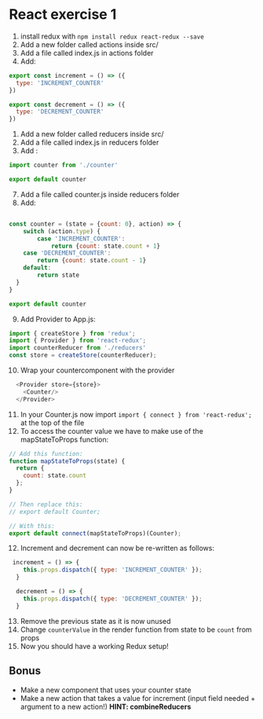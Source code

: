 # React exercise 1
1. install redux with `npm install redux react-redux --save` 
2. Add a new folder called actions inside src/
3. Add a file called index.js in actions folder
4. Add: 
```js
export const increment = () => ({
  type: 'INCREMENT_COUNTER'
})

export const decrement = () => ({
  type: 'DECREMENT_COUNTER'
})

```
1. Add a new folder called reducers inside src/
2. Add a file called index.js in reducers folder
3. Add :
```js
import counter from './counter'

export default counter

```
7. Add a file called counter.js inside reducers folder
8. Add:
```js

const counter = (state = {count: 0}, action) => {
    switch (action.type) {
        case 'INCREMENT_COUNTER':
            return {count: state.count + 1}
    case 'DECREMENT_COUNTER':
        return {count: state.count - 1}
    default:
        return state
  }
}

export default counter

``` 
9. Add Provider to App.js: 
```js
import { createStore } from 'redux';
import { Provider } from 'react-redux';
import counterReducer from './reducers'
const store = createStore(counterReducer);
```
10. Wrap your countercomponent with the provider
```js
  <Provider store={store}>
    <Counter/>
  </Provider>
```
11. In your Counter.js now import `import { connect } from 'react-redux';` at the top of the file
12. To access the counter value we have to make use of the mapStateToProps function: 
```js
// Add this function:
function mapStateToProps(state) {
  return {
    count: state.count
  };
}

// Then replace this:
// export default Counter;

// With this:
export default connect(mapStateToProps)(Counter);

```
12. Increment and decrement can now be re-written as follows: 
```js
 increment = () => {
    this.props.dispatch({ type: 'INCREMENT_COUNTER' });
  }

  decrement = () => {
    this.props.dispatch({ type: 'DECREMENT_COUNTER' });
  }
``` 
13. Remove the previous state as it is now unused
14. Change `counterValue` in the render function from state to be `count` from props
15. Now you should have a working Redux setup!

## Bonus
- Make a new component that uses your counter state
- Make a new action that takes a value for increment (input field needed + argument to a new action!) **HINT: combineReducers**